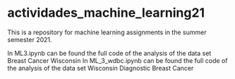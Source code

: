 # actividades_machine_learning21
This is a repository for machine learning assignments in the summer semester 2021.

In ML3.ipynb can be found the full code of the analysis of the data set Breast Cancer Wisconsin 
In ML_3_wdbc.ipynb can be found the full code of the analysis of the data set Wisconsin Diagnostic Breast Cancer
